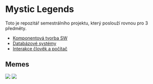 # Mystic Legends

Toto je repozitář semestrálního projektu, který poslouží rovnou pro 3 předměty.

- [Komponentová tvorba SW](Setup.md)
- [Databázové systémy](Postgres/DBS%20Semestral%20Project/Project.md)
- [Interakce člověk a počítač](Client%20UI%20specification/Project.md)

## Memes
![](https://cdn.discordapp.com/attachments/768807673641566268/1175204571879051354/FB_IMG_1700260984165.jpg)
![](https://cdn.discordapp.com/attachments/1082925850875408405/1175747285305536572/86jxna.jpg)
